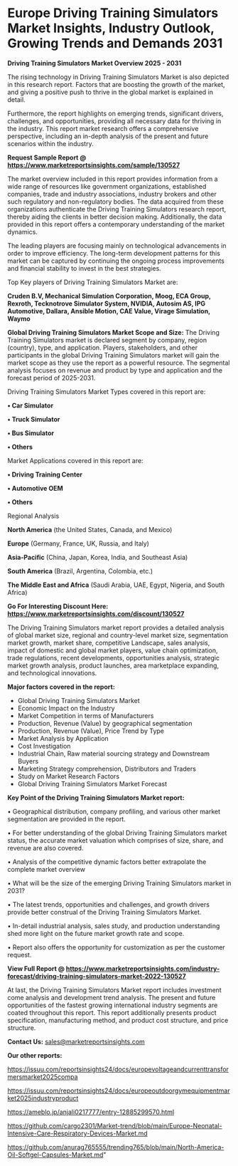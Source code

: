 # Europe Driving Training Simulators Market Insights, Industry Outlook, Growing Trends and Demands 2031

<Strong> Driving Training Simulators Market Overview 2025 - 2031</strong>

The rising technology in Driving Training Simulators Market is also depicted in this research report. Factors that are boosting the growth of the market, and giving a positive push to thrive in the global market is explained in detail.

Furthermore, the report highlights on emerging trends, significant drivers, challenges, and opportunities, providing all necessary data for thriving in the industry. This report market research offers a comprehensive perspective, including an in-depth analysis of the present and future scenarios within the industry.

<strong>Request Sample Report @ <a href=https://www.marketreportsinsights.com/sample/130527>https://www.marketreportsinsights.com/sample/130527</a></strong>

The market overview included in this report provides information from a wide range of resources like government organizations, established companies, trade and industry associations, industry brokers and other such regulatory and non-regulatory bodies. The data acquired from these organizations authenticate the Driving Training Simulators research report, thereby aiding the clients in better decision making. Additionally, the data provided in this report offers a contemporary understanding of the market dynamics.

The leading players are focusing mainly on technological advancements in order to improve efficiency. The long-term development patterns for this market can be captured by continuing the ongoing process improvements and financial stability to invest in the best strategies.

Top Key players of Driving Training Simulators Market are:

<strong>Cruden B.V, Mechanical Simulation Corporation, Moog, ECA Group, Rexroth, Tecknotrove Simulator System, NVIDIA, Autosim AS, IPG Automotive, Dallara, Ansible Motion, CAE Value, Virage Simulation, Waymo</strong>

<strong><b>Global Driving Training Simulators Market Scope and Size:</b></strong>
The Driving Training Simulators market is declared segment by company, region (country), type, and application. Players, stakeholders, and other participants in the global Driving Training Simulators market will gain the market scope as they use the report as a powerful resource. The segmental analysis focuses on revenue and product by type and application and the forecast period of 2025-2031.

Driving Training Simulators Market Types covered in this report are:

<strong>• Car Simulator

• Truck Simulator

• Bus Simulator

• Others</strong>

Market Applications covered in this report are:

<strong>• Driving Training Center

• Automotive OEM

• Others</strong> 

Regional Analysis

<strong>North America</strong> (the United States, Canada, and Mexico)

<strong>Europe</strong> (Germany, France, UK, Russia, and Italy)

<strong>Asia-Pacific</strong> (China, Japan, Korea, India, and Southeast Asia)

<strong>South America</strong> (Brazil, Argentina, Colombia, etc.)

<strong>The Middle East and Africa</strong> (Saudi Arabia, UAE, Egypt, Nigeria, and South Africa)

<strong>Go For Interesting Discount Here: <a href=https://www.marketreportsinsights.com/discount/130527>https://www.marketreportsinsights.com/discount/130527</a></strong>

The Driving Training Simulators market report provides a detailed analysis of global market size, regional and country-level market size, segmentation market growth, market share, competitive Landscape, sales analysis, impact of domestic and global market players, value chain optimization, trade regulations, recent developments, opportunities analysis, strategic market growth analysis, product launches, area marketplace expanding, and technological innovations.

<strong><b>Major factors covered in the report:</b></strong>
<ul>
  <li>Global Driving Training Simulators Market </li>
  <li>Economic Impact on the Industry</li>
  <li>Market Competition in terms of Manufacturers</li>
  <li>Production, Revenue (Value) by geographical segmentation</li>
  <li>Production, Revenue (Value), Price Trend by Type</li>
  <li>Market Analysis by Application</li>
  <li>Cost Investigation</li>
  <li>Industrial Chain, Raw material sourcing strategy and Downstream Buyers</li>
  <li>Marketing Strategy comprehension, Distributors and Traders</li>
  <li>Study on Market Research Factors</li>
  <li>Global Driving Training Simulators Market Forecast</li>
</ul>

<strong><b>Key Point of the Driving Training Simulators Market report:</b></strong>

• Geographical distribution, company profiling, and various other market segmentation are provided in the report.

• For better understanding of the global Driving Training Simulators market status, the accurate market valuation which comprises of size, share, and revenue are also covered.

• Analysis of the competitive dynamic factors better extrapolate the complete market overview

• What will be the size of the emerging Driving Training Simulators market in 2031?

• The latest trends, opportunities and challenges, and growth drivers provide better construal of the Driving Training Simulators Market.

• In-detail industrial analysis, sales study, and production understanding shed more light on the future market growth rate and scope.

• Report also offers the opportunity for customization as per the customer request.

<strong><b>View Full Report @ <a href=https://www.marketreportsinsights.com/industry-forecast/driving-training-simulators-market-2022-130527>https://www.marketreportsinsights.com/industry-forecast/driving-training-simulators-market-2022-130527</a></b></strong>


At last, the Driving Training Simulators Market report includes investment come analysis and development trend analysis. The present and future opportunities of the fastest growing international industry segments are coated throughout this report. This report additionally presents product specification, manufacturing method, and product cost structure, and price structure.

<strong>Contact Us:</strong>
sales@marketreportsinsights.com

<strong>Our other reports:</strong>

<a href=https://issuu.com/reportsinsights24/docs/europevoltageandcurrenttransformersmarket2025compa>https://issuu.com/reportsinsights24/docs/europevoltageandcurrenttransformersmarket2025compa</a>

<a href=https://issuu.com/reportsinsights24/docs/europeoutdoorgymequipmentmarket2025industryproduct>https://issuu.com/reportsinsights24/docs/europeoutdoorgymequipmentmarket2025industryproduct</a>

<a href=https://ameblo.jp/anjali0217777/entry-12885299570.html>https://ameblo.jp/anjali0217777/entry-12885299570.html</a>

<a href=https://github.com/cargo2301/Market-trend/blob/main/Europe-Neonatal-Intensive-Care-Respiratory-Devices-Market.md>https://github.com/cargo2301/Market-trend/blob/main/Europe-Neonatal-Intensive-Care-Respiratory-Devices-Market.md</a>

<a href=https://github.com/anurag765555/trending765/blob/main/North-America-Oil-Softgel-Capsules-Market.md>https://github.com/anurag765555/trending765/blob/main/North-America-Oil-Softgel-Capsules-Market.md</a>"

